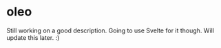 # oleo
Still working on a good description.  Going to use Svelte for it though.  Will update this later.  :)

